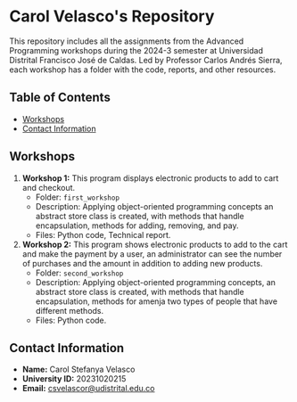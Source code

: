 # Carol Velasco's Repository

This repository includes all the assignments from the Advanced Programming workshops during the 2024-3 semester at Universidad Distrital Francisco José de Caldas. Led by Professor Carlos Andrés Sierra, each workshop has a folder with the code, reports, and other resources.

## Table of Contents

- [Workshops](#workshops)
- [Contact Information](#contact-information)

## Workshops

1. **Workshop 1:** This program displays electronic products to add to cart and checkout.
    - Folder: `first_workshop`
    - Description: Applying object-oriented programming concepts an abstract store class is created, with methods that handle encapsulation, methods for adding, removing, and pay.
    - Files: Python code, Technical report.
2. **Workshop 2:** This program shows electronic products to add to the cart and make the payment by a user, an administrator can see the number of purchases and the amount in addition to adding new products.
    - Folder: `second_workshop`
    - Description: Applying object-oriented programming concepts, an abstract store class is created, with methods that handle encapsulation, methods for amenja two types of people that have different methods.
    - Files: Python code.   
   
## Contact Information

- **Name:** Carol Stefanya Velasco
- **University ID:** 20231020215
- **Email:** csvelascor@udistrital.edu.co
